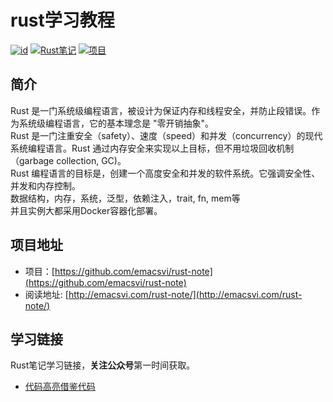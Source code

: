 # rust学习教程
<p>
<a href="#?id=公众号"><img src="http://macro-oss.oss-cn-shenzhen.aliyuncs.com/mall/badge/%E5%85%AC%E4%BC%97%E5%8F%B7-macrozheng-blue.svg" alt="id"></a>
<a href="https://github.com/macrozheng/mall"><img src="http://macro-oss.oss-cn-shenzhen.aliyuncs.com/mall/badge/%E5%90%8E%E5%8F%B0%E9%A1%B9%E7%9B%AE-mall-blue.svg" alt="Rust笔记"></a>
<a href="https://github.com/macrozheng/mall-admin-web"><img src="http://macro-oss.oss-cn-shenzhen.aliyuncs.com/mall/badge/%E5%89%8D%E7%AB%AF%E9%A1%B9%E7%9B%AE-mall--admin--web-green.svg" alt="项目"></a>
</p>

## 简介
Rust 是一门系统级编程语言，被设计为保证内存和线程安全，并防止段错误。作为系统级编程语言，它的基本理念是 "零开销抽象"。  
Rust 是一门注重安全（safety）、速度（speed）和并发（concurrency）的现代系统编程语言。Rust 通过内存安全来实现以上目标，但不用垃圾回收机制（garbage collection, GC)。  
Rust 编程语言的目标是，创建一个高度安全和并发的软件系统。它强调安全性、并发和内存控制。  
数据结构，内存，系统，泛型，依赖注入，trait, fn, mem等  
并且实例大都采用Docker容器化部署。

## 项目地址
- 项目：[https://github.com/emacsvi/rust-note](https://github.com/emacsvi/rust-note)
- 阅读地址: [http://emacsvi.com/rust-note/](http://emacsvi.com/rust-note/)

## 学习链接

Rust笔记学习链接，**关注公众号**第一时间获取。

- [代码高亮借鉴代码](https://github.com/PrismJS/prism/tree/gh-pages/components)
